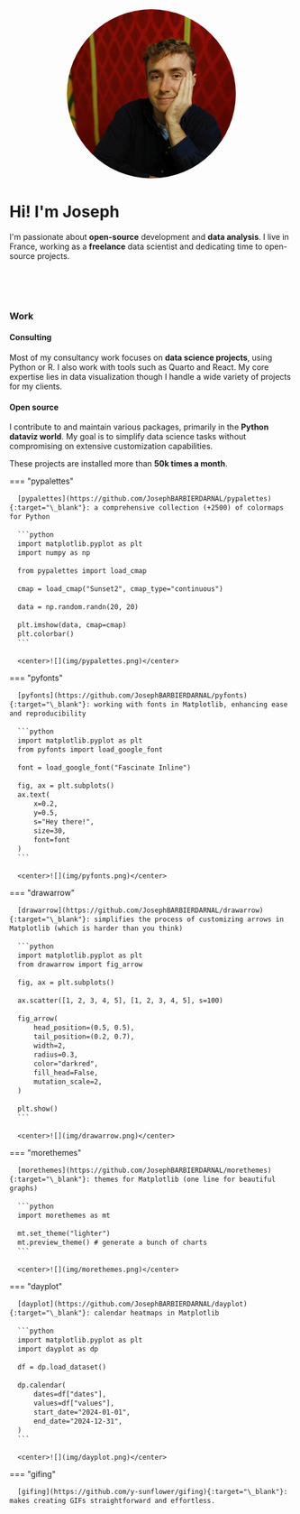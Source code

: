 <center><img src="img/joseph.png" alt="Circular Image" style="width: 300px; height: 300px; border-radius: 50%; object-fit: cover; "></center>

# Hi! I'm Joseph

I'm passionate about **open-source** development and **data analysis**. I live in France, working as a **freelance** data scientist and dedicating time to open-source projects.

<br>
<br>
<br>

### Work

#### Consulting

Most of my consultancy work focuses on **data science projects**, using Python or R. I also work with tools such as Quarto and React. My core expertise lies in data visualization though I handle a wide variety of projects for my clients.

#### Open source

I contribute to and maintain various packages, primarily in the **Python dataviz world**. My goal is to simplify data science tasks without compromising on extensive customization capabilities.

These projects are installed more than **50k times a month**.

=== "pypalettes"

      [pypalettes](https://github.com/JosephBARBIERDARNAL/pypalettes){:target="\_blank"}: a comprehensive collection (+2500) of colormaps for Python

      ```python
      import matplotlib.pyplot as plt
      import numpy as np

      from pypalettes import load_cmap

      cmap = load_cmap("Sunset2", cmap_type="continuous")

      data = np.random.randn(20, 20)

      plt.imshow(data, cmap=cmap)
      plt.colorbar()
      ```

      <center>![](img/pypalettes.png)</center>

=== "pyfonts"

      [pyfonts](https://github.com/JosephBARBIERDARNAL/pyfonts){:target="\_blank"}: working with fonts in Matplotlib, enhancing ease and reproducibility

      ```python
      import matplotlib.pyplot as plt
      from pyfonts import load_google_font

      font = load_google_font("Fascinate Inline")

      fig, ax = plt.subplots()
      ax.text(
          x=0.2,
          y=0.5,
          s="Hey there!",
          size=30,
          font=font
      )
      ```

      <center>![](img/pyfonts.png)</center>

=== "drawarrow"

      [drawarrow](https://github.com/JosephBARBIERDARNAL/drawarrow){:target="\_blank"}: simplifies the process of customizing arrows in Matplotlib (which is harder than you think)

      ```python
      import matplotlib.pyplot as plt
      from drawarrow import fig_arrow

      fig, ax = plt.subplots()

      ax.scatter([1, 2, 3, 4, 5], [1, 2, 3, 4, 5], s=100)

      fig_arrow(
          head_position=(0.5, 0.5),
          tail_position=(0.2, 0.7),
          width=2,
          radius=0.3,
          color="darkred",
          fill_head=False,
          mutation_scale=2,
      )

      plt.show()
      ```

      <center>![](img/drawarrow.png)</center>

=== "morethemes"

      [morethemes](https://github.com/JosephBARBIERDARNAL/morethemes){:target="\_blank"}: themes for Matplotlib (one line for beautiful graphs)

      ```python
      import morethemes as mt

      mt.set_theme("lighter")
      mt.preview_theme() # generate a bunch of charts
      ```

      <center>![](img/morethemes.png)</center>

=== "dayplot"

      [dayplot](https://github.com/JosephBARBIERDARNAL/dayplot){:target="\_blank"}: calendar heatmaps in Matplotlib

      ```python
      import matplotlib.pyplot as plt
      import dayplot as dp

      df = dp.load_dataset()

      dp.calendar(
          dates=df["dates"],
          values=df["values"],
          start_date="2024-01-01",
          end_date="2024-12-31",
      )
      ```

      <center>![](img/dayplot.png)</center>

=== "gifing"

      [gifing](https://github.com/y-sunflower/gifing){:target="\_blank"}: makes creating GIFs straightforward and effortless.

<br>
<br>
<br>
